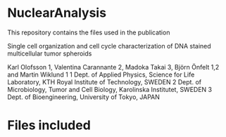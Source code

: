 # NuclearAnalysis
This repository contains the files used in the publication

Single cell organization and cell cycle characterization of DNA stained multicellular tumor spheroids 

Karl Olofsson 1, Valentina Carannante 2, Madoka Takai 3, Björn Önfelt 1,2 and Martin Wiklund 1
1 Dept. of Applied Physics, Science for Life Laboratory, KTH Royal Institute of Technology, SWEDEN
2 Dept. of Microbiology, Tumor and Cell Biology, Karolinska Institutet, SWEDEN
3 Dept. of Bioengineering, University of Tokyo, JAPAN

# Files included
